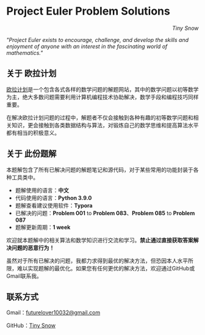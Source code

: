 # Project Euler	Problem Solutions

<p align="right"><i>Tiny Snow</i></p>



*"Project Euler exists to encourage, challenge, and develop the skills and enjoyment of anyone with an interest in the fascinating world of mathematics."*



## 关于	欧拉计划

[欧拉计划](https://projecteuler.net/)是一个包含各式各样的数学问题的解题网站，其中的数学问题以初等数学为主，绝大多数问题需要利用计算机编程技术协助解决，数学手段和编程技巧同样重要。

在解决欧拉计划问题的过程中，解题者不仅会接触到各种有趣的初等数学问题和相关知识，更会接触到各类数据结构与算法，对锻炼自己的数学思维和提高算法水平都有相当的积极意义。



## 关于	此份题解

本题解包含了所有已解决问题的解题笔记和源代码，对于某些常用的功能封装于各种工具类中。

- 题解使用的语言：**中文**
- 代码使用的语言：**Python 3.9.0**
- 题解查看建议使用软件：**Typora**
- 已解决的问题：**Problem 001** to **Problem 083**、**Problem 085** to **Problem 087**
- 题解更新周期：**1 week**

欢迎就本题解中的相关算法和数学知识进行交流和学习。**禁止通过直接获取答案解决问题的恶意行为！**

虽然对于所有已解决的问题，我都力求得到最优的解决方法，但恐因本人水平所限，难以实现题解的最优化。如果您有任何更优的解决方法，欢迎通过GitHub或Gmail联系我。



## 联系方式

Gmail：futurelover10032@gmail.com

GitHub：[Tiny Snow](https://github.com/Tiny-Snow)